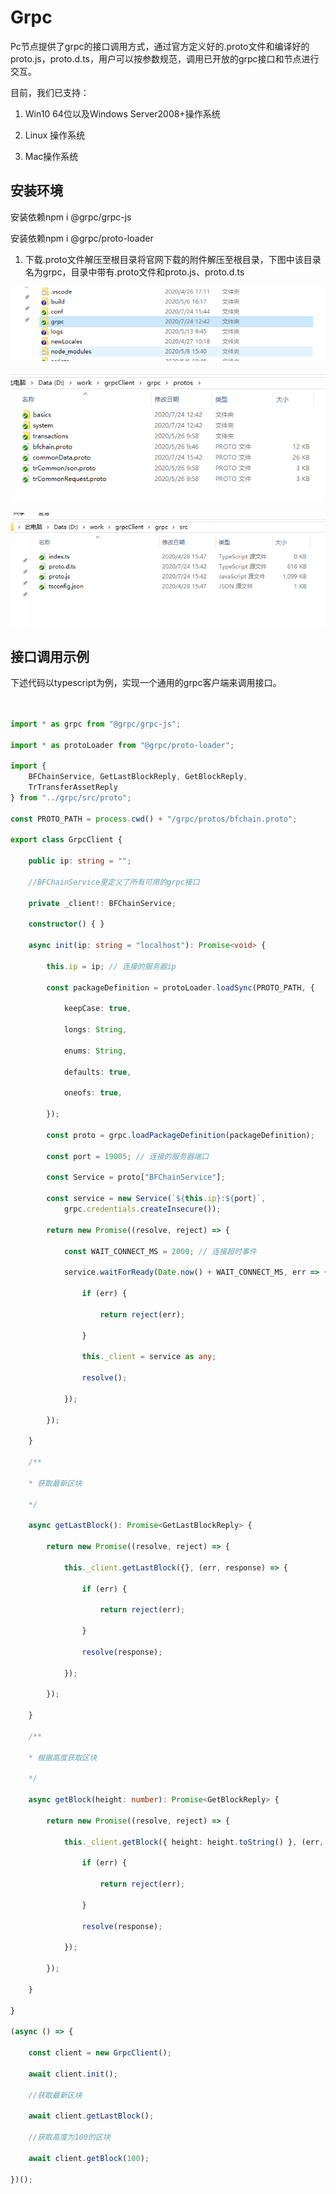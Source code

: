 # Grpc

Pc节点提供了grpc的接口调用方式，通过官方定义好的.proto文件和编译好的proto.js，proto.d.ts，用户可以按参数规范，调用已开放的grpc接口和节点进行交互。

目前，我们已支持：

1.  Win10 64位以及Windows Server2008+操作系统

2.  Linux 操作系统

3.  Mac操作系统

## 安装环境

安装依赖npm i \@grpc/grpc-js

安装依赖npm i \@grpc/proto-loader

1.  下载.proto文件解压至根目录将官网下载的附件解压至根目录，下图中该目录名为grpc，目录中带有.proto文件和proto.js、proto.d.ts

![](media/d2697ce7f8094477cc0522a5755adb8b.png)

![](media/27ebd4f346187716dd7702d231e0dc3f.png)

![](media/a6c964778386ad9d90c47230d57d056a.png)

## 接口调用示例

下述代码以typescript为例，实现一个通用的grpc客户端来调用接口。
```ts


import * as grpc from "@grpc/grpc-js";

import * as protoLoader from "@grpc/proto-loader";

import {
    BFChainService, GetLastBlockReply, GetBlockReply,
    TrTransferAssetReply
} from "../grpc/src/proto";

const PROTO_PATH = process.cwd() + "/grpc/protos/bfchain.proto";

export class GrpcClient {

    public ip: string = "";

    //BFChainService里定义了所有可用的grpc接口

    private _client!: BFChainService;

    constructor() { }

    async init(ip: string = "localhost"): Promise<void> {

        this.ip = ip; // 连接的服务器ip

        const packageDefinition = protoLoader.loadSync(PROTO_PATH, {

            keepCase: true,

            longs: String,

            enums: String,

            defaults: true,

            oneofs: true,

        });

        const proto = grpc.loadPackageDefinition(packageDefinition);

        const port = 19005; // 连接的服务器端口

        const Service = proto["BFChainService"];

        const service = new Service(`${this.ip}:${port}`,
            grpc.credentials.createInsecure());

        return new Promise((resolve, reject) => {

            const WAIT_CONNECT_MS = 2000; // 连接超时事件

            service.waitForReady(Date.now() + WAIT_CONNECT_MS, err => {

                if (err) {

                    return reject(err);

                }

                this._client = service as any;

                resolve();

            });

        });

    }

    /**
    
    * 获取最新区块
    
    */

    async getLastBlock(): Promise<GetLastBlockReply> {

        return new Promise((resolve, reject) => {

            this._client.getLastBlock({}, (err, response) => {

                if (err) {

                    return reject(err);

                }

                resolve(response);

            });

        });

    }

    /**
    
    * 根据高度获取区块
    
    */

    async getBlock(height: number): Promise<GetBlockReply> {

        return new Promise((resolve, reject) => {

            this._client.getBlock({ height: height.toString() }, (err, response) => {

                if (err) {

                    return reject(err);

                }

                resolve(response);

            });

        });

    }

}

(async () => {

    const client = new GrpcClient();

    await client.init();

    //获取最新区块

    await client.getLastBlock();

    //获取高度为100的区块

    await client.getBlock(100);

})();
```